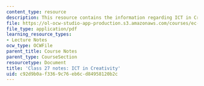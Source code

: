 ```yaml
---
content_type: resource
description: This resource contains the information regarding ICT in Creativity.
file: https://ol-ocw-studio-app-production.s3.amazonaws.com/courses/ec-701j-d-lab-i-development-fall-2009/c92d9b0af3369c76eb6cd84958120b2c_MITEC_701JF09_lec27_notes.pdf
file_type: application/pdf
learning_resource_types:
- Lecture Notes
ocw_type: OCWFile
parent_title: Course Notes
parent_type: CourseSection
resourcetype: Document
title: 'Class 27 notes: ICT in Creativity'
uid: c92d9b0a-f336-9c76-eb6c-d84958120b2c
---
```

